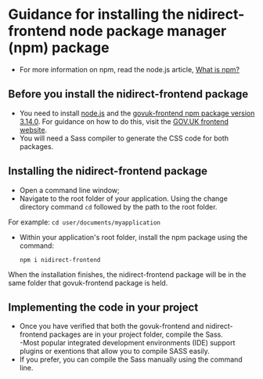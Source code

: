 # Guidance for installing the nidirect-frontend node package manager (npm) package
- For more information on npm, read the node.js article, [What is npm?](https://nodejs.org/en/knowledge/getting-started/npm/what-is-npm/)
##  Before you install the nidirect-frontend package
 - You need to install [node.js](https://nodejs.org/en/) and the [govuk-frontend npm package version 3.14.0](https://www.npmjs.com/package/govuk-frontend/v/3.14.0).  For guidance on how to do this, visit the [GOV.UK frontend website](https://frontend.design-system.service.gov.uk/installing-with-npm/#requirements).
 - You will need a Sass compiler to generate the CSS code for both packages.
## Installing the nidirect-frontend package
- Open a command line window;
- Navigate to the root folder of your application.  Using the change directory command `cd` followed by the path to the root folder. 

For example: 
  `cd user/documents/myapplication` 
  
- Within your application's root folder, install the npm package using the command:

  `npm i nidirect-frontend`
  
 When the installation finishes, the nidirect-frontend package will be in the same folder that govuk-frontend package is held.
  
## Implementing the code in your project
 - Once you have verified that both the govuk-frontend and nidirect-frontend packages are in your project folder, compile the Sass.  
     -Most popular integrated development environments (IDE) support plugins or exentions that allow you to compile SASS easily.
 - If you prefer, you can compile the Sass manually using the command line.

